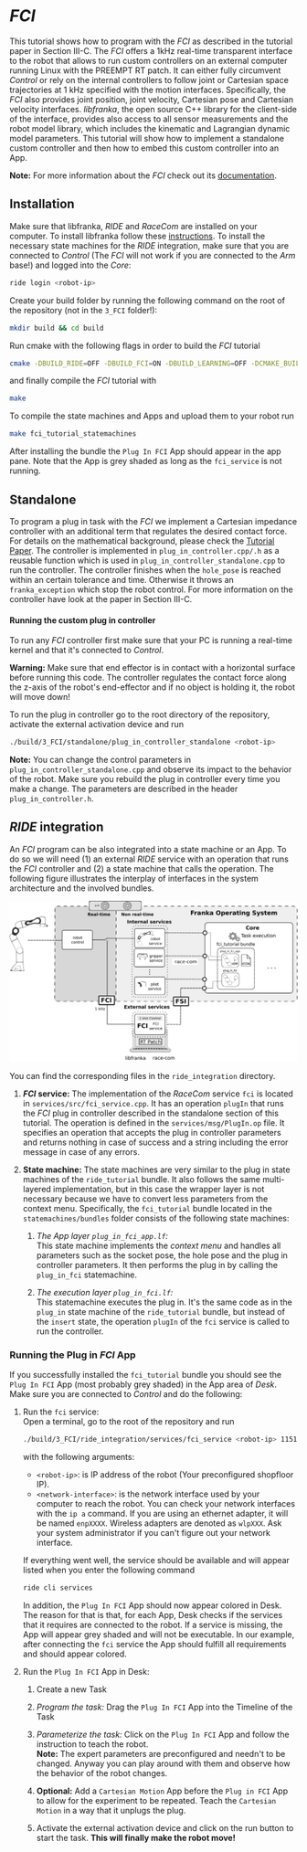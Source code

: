 # *FCI*
This tutorial shows how to program with the *FCI* as described in the tutorial paper in Section III-C.
The *FCI* offers a 1kHz real-time transparent interface to the robot that allows to run custom controllers on an external computer running Linux with the PREEMPT RT patch.
It can either fully circumvent *Control* or rely on the internal controllers to follow joint or Cartesian space trajectories at 1 kHz specified with the motion interfaces. Specifically, the *FCI* also provides joint position, joint velocity, Cartesian pose and Cartesian velocity interfaces. *libfranka*, the open source C++ library for the client-side of the interface, provides also access to all sensor measurements and the robot model library, which includes the kinematic and Lagrangian dynamic model parameters. This tutorial will show how to implement a standalone custom controller and then how to embed this custom controller into an App.

**Note:** For more information about the *FCI* check out its [documentation](https://frankaemika.github.io/docs/index.html).

## Installation
Make sure that libfranka, *RIDE* and *RaceCom* are installed on your computer. To install libfranka follow these [instructions](https://frankaemika.github.io/docs/installation_linux.html). To install the necessary state machines for the *RIDE* integration, make sure that you are connected to *Control* (The *FCI* will not work if you are connected to the *Arm* base!) and logged into the *Core*:

```sh
ride login <robot-ip>
```

Create your build folder by running the following command on the root of the repository (not in the `3_FCI` folder!):

```sh
mkdir build && cd build
```

Run cmake with the following flags in order to build the *FCI* tutorial

```sh
cmake -DBUILD_RIDE=OFF -DBUILD_FCI=ON -DBUILD_LEARNING=OFF -DCMAKE_BUILD_TYPE=Release -DFranka_DIR=<path/to/libfranka/build/folder> ..
```

and finally compile the *FCI* tutorial with

```sh
make
```

To compile the state machines and Apps and upload them to your robot run

```sh
make fci_tutorial_statemachines
```

After installing the bundle the `Plug In FCI` App should appear in the app pane. Note that the App is grey shaded as long as the `fci_service` is not running.

## Standalone
To program a plug in task with the *FCI* we implement a Cartesian impedance controller with an additional term that regulates the desired contact force. For details on the mathematical background, please check the [Tutorial Paper](../README.md#tutorial-paper). The controller is implemented in `plug_in_controller.cpp/.h` as a reusable function which is used in `plug_in_controller_standalone.cpp` to run the controller. The controller finishes when the `hole_pose` is reached within an certain tolerance and time. Otherwise it throws an `franka_exception` which stop the robot control. For more information on the controller have look at the paper in Section III-C.

#### Running the custom plug in controller

To run any *FCI* controller first make sure that your PC is running a real-time kernel and that it's connected to *Control*.</br>

**Warning:** Make sure that end effector is in contact with a horizontal surface before running this code. The controller regulates the contact force along the z-axis of the robot's end-effector and if no object is holding it, the robot will move down!

To run the plug in controller go to the root directory of the repository, activate the external activation device and run

```sh
./build/3_FCI/standalone/plug_in_controller_standalone <robot-ip>
```

**Note:** You can change the control parameters in `plug_in_controller_standalone.cpp` and observe its impact to the behavior of the robot. Make sure you rebuild the plug in controller every time you make a change. The parameters are described in the header `plug_in_controller.h`.

## *RIDE* integration
An *FCI* program can be also integrated into a state machine or an App. To do so we will need (1) an external *RIDE* service with an operation that runs the *FCI* controller and (2) a state machine that calls the operation. The following figure illustrates the interplay of interfaces in the system architecture and the involved bundles.

![](fig/fci_service_structure_bundles.png "Interplay of components and bundles of the RIDE integration of the FCI service.")

You can find the corresponding files in the `ride_integration` directory.

1. ***FCI* service:**
   The implementation of the *RaceCom* service `fci` is located in `services/src/fci_service.cpp`. It has an operation `plugIn` that runs the *FCI* plug in controller described in the standalone section of this tutorial. The operation is defined in the `services/msg/PlugIn.op` file. It specifies an operation that accepts the plug in controller parameters and returns nothing in case of success and a string including the error message in case of any errors.

2. **State machine:**
    The state machines are very similar to the plug in state machines of the `ride_tutorial` bundle. It also follows the same multi-layered implementation, but in this case the wrapper layer is not necessary because we have to convert less parameters from the context menu. Specifically, the `fci_tutorial` bundle located in the `statemachines/bundles` folder consists of the following state machines:

    1. *The App layer `plug_in_fci_app.lf`:* </br>
      This state machine implements the *context menu* and handles all parameters such as the socket pose, the hole pose and the plug in controller parameters. It then performs the plug in by calling the `plug_in_fci` statemachine.

    2. *The execution layer `plug_in_fci.lf`:*</br>
      This statemachine executes the plug in. It's the same code as in the `plug_in` state machine of the `ride_tutorial` bundle, but instead of the `insert` state, the operation `plugIn` of the `fci` service is called to run the controller.


### Running the Plug in *FCI* App
If you successfully installed the `fci_tutorial` bundle you should see the `Plug In FCI` App (most probably grey shaded) in the App area of *Desk*. </br>
Make sure you are connected to *Control* and do the following:

1. Run the `fci` service: </br>
    Open a terminal, go to the root of the repository and run

    ```sh
    ./build/3_FCI/ride_integration/services/fci_service <robot-ip> 11511 <network-interface>
    ```

    with the following arguments:

    * `<robot-ip>`: is IP address of the robot (Your preconfigured shopfloor IP).
    * `<network-interface>`: is the network interface used by your computer to reach the robot. You can check your network interfaces with the `ip a` command. If you are using an ethernet adapter, it will be named `enpXXXX`. Wireless adapters are denoted as `wlpXXX`. Ask your system administrator if you can't figure out your network interface.

   If everything went well, the service should be available and will appear listed when you enter the following command

   ```sh
   ride cli services
   ```

   In addition, the `Plug In FCI` App should now appear colored in Desk. The reason for that is that, for each App, Desk checks if the services that it requires are connected to the robot. If a service is missing, the App will appear grey shaded and will not be executable. In our example, after connecting the `fci` service the App should fulfill all requirements and should appear colored.

2. Run the `Plug In FCI` App in Desk:

    1. Create a new Task

    2. *Program the task:* Drag the `Plug In FCI` App into the Timeline of the Task

    3. *Parameterize the task:* Click on the `Plug In FCI` App and follow the instruction to teach the robot.</br>
    **Note:** The expert parameters are preconfigured and needn't to be changed. Anyway you can play around with them and observe how the behavior of the robot changes.

    4. **Optional:** Add a `Cartesian Motion` App before the `Plug in FCI` App to allow for the experiment to be repeated. Teach the `Cartesian Motion` in a way that it unplugs the plug.

    5. Activate the external activation device and click on the run button to start the task. **This will finally make the robot move!**
